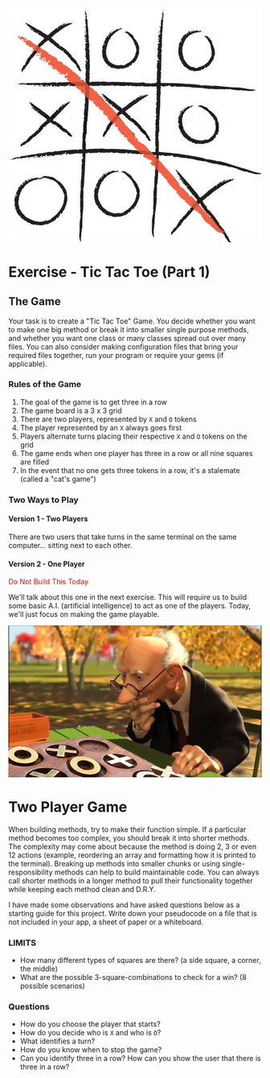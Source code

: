 ![the game](resources/game.png)

# Exercise - Tic Tac Toe (Part 1)

## The Game

Your task is to create a "Tic Tac Toe" Game. You decide whether you want to make one big method or break it into smaller single purpose methods, and whether you want one class or many classes spread out over many files. You can also consider making configuration files that bring your required files together, run your program or require your gems (if applicable).

### Rules of the Game

1. The goal of the game is to get three in a row
2. The game board is a 3 x 3 grid
3. There are two players, represented by `X` and `O` tokens
4. The player represented by an `X` always goes first
5. Players alternate turns placing their respective `X` and `O` tokens on the grid
6. The game ends when one player has three in a row or all nine squares are filled
7. In the event that no one gets three tokens in a row, it's a stalemate (called a "cat's game")

### Two Ways to Play

#### Version 1 - Two Players

There are two users that take turns in the same terminal on the same computer... sitting next to each other.

#### Version 2 - One Player

<span style="color: red">Do Not Build This Today</span>

We'll talk about this one in the next exercise. This will require us to build some basic A.I. (artificial intelligence) to act as one of the players. Today, we'll just focus on making the game playable.

![game in the park](resources/game_in_the_park.png)

# Two Player Game

When building methods, try to make their function simple. If a particular method becomes too complex, you should break it into shorter methods. The complexity may come about because the method is doing 2, 3 or even 12 actions (example, reordering an array and formatting how it is printed to the terminal). Breaking up methods into smaller chunks or using single-responsibility methods can help to build maintainable code. You can always call shorter methods in a longer method to pull their functionality together while keeping each method clean and D.R.Y.

I have made some observations and have asked questions below as a starting guide for this project. Write down your pseudocode on a file that is not included in your app, a sheet of paper or a whiteboard.

### LIMITS

- How many different types of squares are there? (a side square, a corner, the middle)
- What are the possible 3-square-combinations to check for a win? 
(8 possible scenarios)

### Questions

- How do you choose the player that starts?
- How do you decide who is `X` and who is `O`?
- What identifies a turn?
- How do you know when to stop the game?
- Can you identify three in a row? How can you show the user that there is three in a row?

